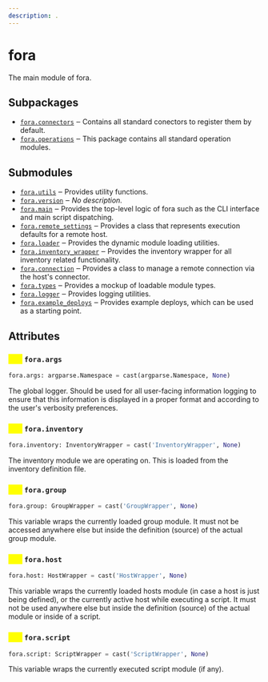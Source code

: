 ```yaml
---
description: .
---
```


# fora

The main module of fora.

## Subpackages

* [`fora.connectors`](api/fora/connectors/\_\_init\_\_.md) ‒ Contains all standard conectors to register them by default.
* [`fora.operations`](api/fora/operations/\_\_init\_\_.md) ‒ This package contains all standard operation modules.

## Submodules

* [`fora.utils`](api/fora/utils.md) ‒ Provides utility functions.
* [`fora.version`](api/fora/version.md) ‒ _No description._
* [`fora.main`](api/fora/main.md) ‒ Provides the top-level logic of fora such as the CLI interface and main script dispatching.
* [`fora.remote_settings`](api/fora/remote\_settings.md) ‒ Provides a class that represents execution defaults for a remote host.
* [`fora.loader`](api/fora/loader.md) ‒ Provides the dynamic module loading utilities.
* [`fora.inventory_wrapper`](api/fora/inventory\_wrapper.md) ‒ Provides the inventory wrapper for all inventory related functionality.
* [`fora.connection`](api/fora/connection.md) ‒ Provides a class to manage a remote connection via the host's connector.
* [`fora.types`](api/fora/types.md) ‒ Provides a mockup of loadable module types.
* [`fora.logger`](api/fora/logger.md) ‒ Provides logging utilities.
* [`fora.example_deploys`](api/fora/example\_deploys.md) ‒ Provides example deploys, which can be used as a starting point.

## Attributes

### <mark style="color:yellow;">attr</mark> `fora.args`

```python
fora.args: argparse.Namespace = cast(argparse.Namespace, None)
```

The global logger. Should be used for all user-facing information logging to ensure that this information is displayed in a proper format and according to the user's verbosity preferences.

### <mark style="color:yellow;">attr</mark> `fora.inventory`

```python
fora.inventory: InventoryWrapper = cast('InventoryWrapper', None)
```

The inventory module we are operating on. This is loaded from the inventory definition file.

### <mark style="color:yellow;">attr</mark> `fora.group`

```python
fora.group: GroupWrapper = cast('GroupWrapper', None)
```

This variable wraps the currently loaded group module. It must not be accessed anywhere else but inside the definition (source) of the actual group module.

### <mark style="color:yellow;">attr</mark> `fora.host`

```python
fora.host: HostWrapper = cast('HostWrapper', None)
```

This variable wraps the currently loaded hosts module (in case a host is just being defined), or the currently active host while executing a script. It must not be used anywhere else but inside the definition (source) of the actual module or inside of a script.

### <mark style="color:yellow;">attr</mark> `fora.script`

```python
fora.script: ScriptWrapper = cast('ScriptWrapper', None)
```

This variable wraps the currently executed script module (if any).
